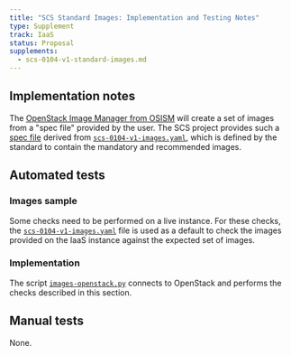 ```yaml
---
title: "SCS Standard Images: Implementation and Testing Notes"
type: Supplement
track: IaaS
status: Proposal
supplements:
  - scs-0104-v1-standard-images.md
---
```


## Implementation notes

The [OpenStack Image Manager from OSISM](https://github.com/osism/openstack-image-manager)
will create a set of images from a "spec file" provided by the user.
The SCS project provides such a [spec file](https://github.com/SovereignCloudStack/standards/blob/main/Tests/iaas/SCS-Spec.Images.yaml) derived from [`scs-0104-v1-images.yaml`](https://github.com/SovereignCloudStack/standards/blob/main/Tests/iaas/scs-0104-v1-images.yaml), which is
defined by the standard to contain the mandatory and recommended images.

## Automated tests

### Images sample

Some checks need to be performed on a live instance. For these checks, the [`scs-0104-v1-images.yaml`](https://github.com/SovereignCloudStack/standards/blob/main/Tests/iaas/scs-0104-v1-images.yaml)
file is used as a default to check the images provided on the IaaS instance
against the expected set of images.

### Implementation

The script [`images-openstack.py`](https://github.com/SovereignCloudStack/standards/blob/main/Tests/iaas/standard-images/images-openstack.py)
connects to OpenStack and performs the checks described in this section.

## Manual tests

None.
